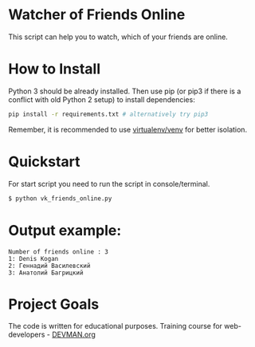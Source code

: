 # Watcher of Friends Online

This script can help you to watch, which of your friends are online.

# How to Install

Python 3 should be already installed. Then use pip (or pip3 if there is a conflict with old Python 2 setup) to install dependencies:

```bash
pip install -r requirements.txt # alternatively try pip3
```

Remember, it is recommended to use [virtualenv/venv](https://devman.org/encyclopedia/pip/pip_virtualenv/) for better isolation.

# Quickstart

For start script you need to run the script in console/terminal.

```bash
$ python vk_friends_online.py
```

# Output example:
```
Number of friends online : 3
1: Denis Kogan
2: Геннадий Василевский
3: Анатолий Багрицкий
```

# Project Goals

The code is written for educational purposes. Training course for web-developers - [DEVMAN.org](https://devman.org)
